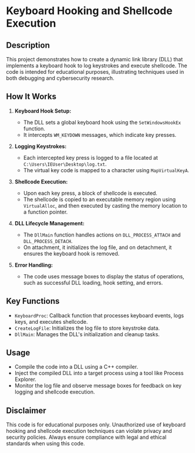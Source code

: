 # Keyboard Hooking and Shellcode Execution

## Description

This project demonstrates how to create a dynamic link library (DLL) that implements a keyboard hook to log keystrokes and execute shellcode. The code is intended for educational purposes, illustrating techniques used in both debugging and cybersecurity research.

## How It Works

1. **Keyboard Hook Setup:**
   - The DLL sets a global keyboard hook using the `SetWindowsHookEx` function.
   - It intercepts `WM_KEYDOWN` messages, which indicate key presses.

2. **Logging Keystrokes:**
   - Each intercepted key press is logged to a file located at `C:\Users\IEUser\Desktop\log.txt`.
   - The virtual key code is mapped to a character using `MapVirtualKeyA`.

3. **Shellcode Execution:**
   - Upon each key press, a block of shellcode is executed.
   - The shellcode is copied to an executable memory region using `VirtualAlloc`, and then executed by casting the memory location to a function pointer.

4. **DLL Lifecycle Management:**
   - The `DllMain` function handles actions on `DLL_PROCESS_ATTACH` and `DLL_PROCESS_DETACH`.
   - On attachment, it initializes the log file, and on detachment, it ensures the keyboard hook is removed.

5. **Error Handling:**
   - The code uses message boxes to display the status of operations, such as successful DLL loading, hook setting, and errors.

## Key Functions

- `KeyboardProc`: Callback function that processes keyboard events, logs keys, and executes shellcode.
- `CreateLogFile`: Initializes the log file to store keystroke data.
- `DllMain`: Manages the DLL's initialization and cleanup tasks.

## Usage

- Compile the code into a DLL using a C++ compiler.
- Inject the compiled DLL into a target process using a tool like Process Explorer.
- Monitor the log file and observe message boxes for feedback on key logging and shellcode execution.

## Disclaimer

This code is for educational purposes only. Unauthorized use of keyboard hooking and shellcode execution techniques can violate privacy and security policies. Always ensure compliance with legal and ethical standards when using this code.
